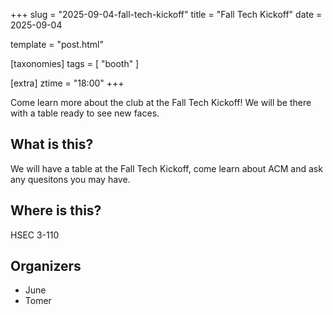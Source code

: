 +++
slug = "2025-09-04-fall-tech-kickoff"
title = "Fall Tech Kickoff"
date = 2025-09-04

template = "post.html"

[taxonomies]
tags = [ "booth" ]

[extra]
ztime = "18:00"
+++

Come learn more about the club at the Fall Tech Kickoff! We will be there with a table ready to see new faces.

<!-- more -->

## What is this?

We will have a table at the Fall Tech Kickoff, come learn about ACM and ask any quesitons you may have.

## Where is this?

HSEC 3-110

## Organizers
* June
* Tomer
